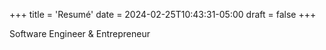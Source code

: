 +++
title = 'Resumé'
date = 2024-02-25T10:43:31-05:00
draft = false
+++

Software Engineer & Entrepreneur